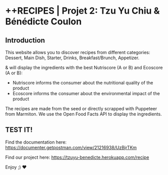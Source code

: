 # ++RECIPES | Projet 2: Tzu Yu Chiu & Bénédicte Coulon

## Introduction

This website allows you to discover recipes from different categories:
Dessert,
Main Dish,
Starter,
Drinks,
Breakfast/Brunch,
Appetizer.

& will display the ingredients with the best Nutriscore (A or B) and Ecoscore (A or B):

- Nutriscore informs the consumer about the nutritional quality of the product
- Ecoscore informs the consumer about the environmental impact of the product

The recipes are made from the seed or directly scrapped with Puppeteer from Marmiton.
We use the Open Food Facts API to display the ingredients.

## TEST IT!

Find the documentation here: https://documenter.getpostman.com/view/21216938/UzBjrTKm

Find our project here: https://tzuyu-benedicte.herokuapp.com/recipe

Enjoy ;) :heart:
